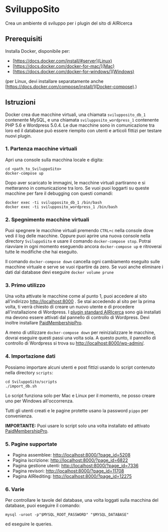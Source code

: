 # SviluppoSito

Crea un ambiente di sviluppo per i plugin del sito di AIRIcerca

## Prerequisiti

Installa Docker, disponibile per:
* [https://docs.docker.com/install/#server](Linux)
* [https://docs.docker.com/docker-for-mac/](Mac)
* [https://docs.docker.com/docker-for-windows/](Windows)

(per Linux, devi installare separatamente anche [https://docs.docker.com/compose/install/](Docker-compose).)

## Istruzioni

Docker crea due macchine virtuali, una chiamata `svilupposito_db_1` contenente MySQL, e una chiamata `svilupposito_wordpress_1` contenente PHP 5.6 e Wordpress 5.0.4.
Le due macchine sono in comunicazione tra loro ed il database può essere riempito con utenti e articoli fittizi per testare nuovi plugin.

### 1. Partenza macchine virtuali

Apri una console sulla macchina locale e digita:

```
cd <path_to_SviluppoSito>
docker-compose up
```

Dopo aver scaricato le immagini, le macchine virtuali partiranno e si metteranno in comunicazione tra loro.
Se vuoi puoi loggarti su queste macchine per fare il debugging con questi comandi:

```
docker exec -ti svilupposito_db_1 /bin/bash
docker exec -ti svilupposito_wordpress_1 /bin/bash
```

### 2. Spegnimento macchine virtuali

Puoi spegnere le macchine virtuali premendo `CTRL+c` nella console dove vedi il log delle macchine.
Oppure puoi aprire una nuova console nella directory `SviluppoSito` e usare il comando `docker-compose stop`.
Potrai riavviare in ogni momento eseguendo ancora `docker-compose up` e ritroverai tutte le modifiche che hai eseguito.

Il comando `docker-compose down` cancella ogni cambiamento eseguito sulle macchine virtuale e serve se vuoi ripartire da zero.
Se vuoi anche eliminare i dati dal database devi eseguire `docker volume prune`

### 3. Primo utilizzo

Una volta attivate le macchine come al punto 1, puoi accedere al sito all'indirizzo [http://localhost:8000](http://localhost:8000) .
Se stai accedendo al sito per la prima volta, ti verrà chiesto di creare un nuovo utente e di procedere all'installazione di Wordpress.
I [plugin standard AIRIcerca](https://github.com/AIRIOpenLab/AIRIplugin) sono già installati ma devono essere attivati dal pannello di controllo di Wordpress.
Devi inoltre installare [PaidMembershipPro](https://www.paidmembershipspro.com/documentation/download/).

A meno di utilizzare `docker-compose down` per reinizializzare le macchine, dovrai eseguire questi passi una volta sola.
A questo punto, il pannello di controllo di Wordpress si trova su [http://localhost:8000/wp-admin/](http://localhost:8000/wp-admin/).

### 4. Importazione dati

Possiamo importare alcuni utenti e post fittizi usando lo script contenuto nella directory `scripts`:

```
cd SviluppoSito/scripts
./import_db.sh
```

Lo script funziona solo per Mac e Linux per il momento, ne posso creare uno per Windows all'occorrenza.

Tutti gli utenti creati e le pagine protette usano la password `pippo` per convenienza.

**IMPORTANTE:** Puoi usare lo script solo una volta installato ed attivato [PaidMembershipPro](https://www.paidmembershipspro.com/documentation/download/).


### 5. Pagine supportate

* Pagina assemblee: [http://localhost:8000/?page_id=5208](http://localhost:8000/?page_id=5208)
* Pagina iscrizione: [http://localhost:8000/?page_id=6822](http://localhost:8000/?page_id=6822)
* Pagina gestione utenti: [http://localhost:8000/?page_id=7336](http://localhost:8000/?page_id=7336)
* Pagina revisori: [http://localhost:8000/?page_id=11708](http://localhost:8000/?page_id=11708)
* Pagina AIRIediting: [http://localhost:8000/?page_id=12275](http://localhost:8000/?page_id=12275)


### 6. Varie

Per controllare le tavole del database, una volta loggati sulla macchina del database, puoi eseguire il comando:

```
mysql -uroot -p"$MYSQL_ROOT_PASSWORD" "$MYSQL_DATABASE"
```

ed eseguire le queries.